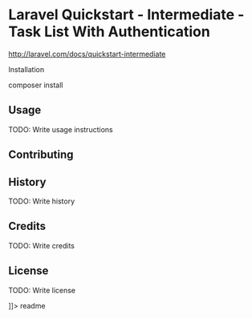 # Laravel Quickstart - Intermediate - Task List With Authentication

http://laravel.com/docs/quickstart-intermediate

<snippet>
  <content><![CDATA[
# ${1:Emergency Health Records}
This web application is built on PHP/Laravel 5.2 and MySQL.
It is an Emergency Health Records Framework hosted in the Azure Cloud Platform

## Installation
composer install


## Usage
TODO: Write usage instructions

## Contributing

## History
TODO: Write history

## Credits
TODO: Write credits

## License
TODO: Write license

]]></content>
  <tabTrigger>readme</tabTrigger>
</snippet>